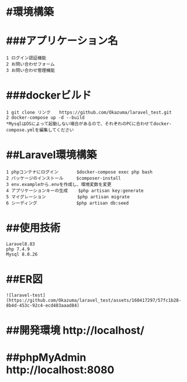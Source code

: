 #環境構築　　
=====
###アプリケーション名  
=====
    1 ログイン認証機能  
    2 お問い合わせフォーム  
    3 お問い合わせ管理機能  
    
###dockerビルド  
=====
    1 git clone リンク　　https://github.com/Okazuma/laravel_test.git  
    2 docker-compose up -d --build  
    *MysqlはOSによって起動しない場合があるので、それぞれのPCに合わせてdocker-compose.ymlを編集してください

##Laravel環境構築  
=====
    1 phpコンテナにログイン       $docker-compose exec php bash  
    2 パッケージのインストール     $composer-install  
    3 env.exampleから.envを作成し、環境変数を変更  
    4 アプリケーションキーの生成    $php artisan key:generate  
    5 マイグレーション            $php artisan migrate  
    6 シーディング               $php artisan db:seed  

##使用技術  
=====
    Laravel8.83  
    php 7.4.9  
    Mysql 8.0.26  

##ER図  
=====
    ![laravel-test](https://github.com/Okazuma/laravel_test/assets/160417297/57fc1b28-8b4d-453c-92c4-ecd483aaad84)  

##開発環境 http://localhost/  
=====
##phpMyAdmin http://localhost:8080  
=====



